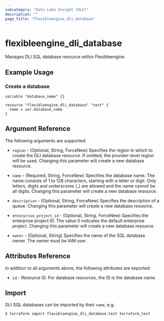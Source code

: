 ```yaml
---
subcategory: "Data Lake Insight (DLI)"
description: ""
page_title: "flexibleengine_dli_database"
---
```


# flexibleengine_dli_database

Manages DLI SQL database resource within Flexibleengine.

## Example Usage

### Create a database

```hcl
variable "database_name" {}

resource "flexibleengine_dli_database" "test" {
  name = var.database_name
}
```

## Argument Reference

The following arguments are supported:

* `region` - (Optional, String, ForceNew) Specifies the region in which to create the DLI database resource.
  If omitted, the provider-level region will be used. Changing this parameter will create a new database resource.

* `name` - (Required, String, ForceNew) Specifies the database name. The name consists of 1 to 128 characters, starting
  with a letter or digit. Only letters, digits and underscores (_) are allowed and the name cannot be all digits.
  Changing this parameter will create a new database resource.

* `description` - (Optional, String, ForceNew) Specifies the description of a queue.
  Changing this parameter will create a new database resource.

* `enterprise_project_id` - (Optional, String, ForceNew) Specifies the enterprise project ID.
  The value 0 indicates the default enterprise project. Changing this parameter will create a new database resource.

* `owner` - (Optional, String) Specifies the name of the SQL database owner.
  The owner must be IAM user.

## Attributes Reference

In addition to all arguments above, the following attributes are exported:

* `id` - Resource ID. For database resources, the ID is the database name.

## Import

DLI SQL databases can be imported by their `name`, e.g.

```
$ terraform import flexibleengine_dli_database.test terraform_test
```
